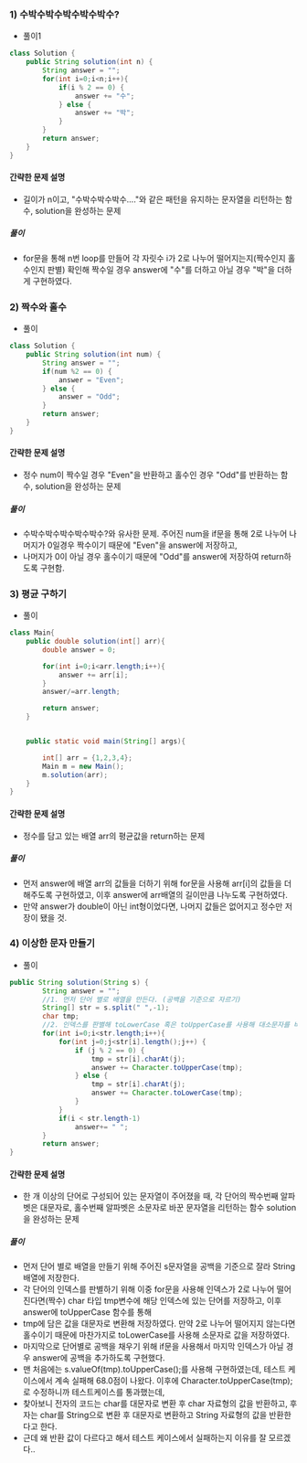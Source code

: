  ### 1) 수박수박수박수박수박수?
- 풀이1
```java
class Solution {
    public String solution(int n) {
        String answer = "";
        for(int i=0;i<n;i++){
            if(i % 2 == 0) {
                answer += "수";
            } else {
                answer += "박";
            }
        }
        return answer;
    }
}
  ```
#### 간략한 문제 설명
- 길이가 n이고, "수박수박수박수...."와 같은 패턴을 유지하는 문자열을 리턴하는 함수, solution을 완성하는 문제

##### 풀이
- for문을 통해 n번 loop를 만들어 각 자릿수 i가 2로 나누어 떨어지는지(짝수인지 홀수인지 판별) 확인해 짝수일 경우 answer에 "수"를 더하고 아닐 경우 "박"을 더하게 구현하였다.



### 2)  짝수와 홀수
- 풀이
```java
class Solution {
    public String solution(int num) {
        String answer = "";
        if(num %2 == 0) {
            answer = "Even";
        } else {
            answer = "Odd";
        }
        return answer;
    }
}
```
#### 간략한 문제 설명
- 정수 num이 짝수일 경우 "Even"을 반환하고 홀수인 경우 "Odd"를 반환하는 함수, solution을 완성하는 문제

##### 풀이
- 수박수박수박수박수박수?와 유사한 문제. 주어진 num을 if문을 통해 2로 나누어 나머지가 0일경우 짝수이기 때문에 "Even"을 answer에 저장하고,
- 나머지가 0이 아닐 경우 홀수이기 때문에 "Odd"를 answer에 저장하여 return하도록 구현함.
  
  
  
### 3)  평균 구하기
- 풀이
```java
class Main{
    public double solution(int[] arr){
        double answer = 0;

        for(int i=0;i<arr.length;i++){
            answer += arr[i];
        }
        answer/=arr.length;

        return answer;
    }


    public static void main(String[] args){

        int[] arr = {1,2,3,4};
        Main m = new Main();
        m.solution(arr);
    }
}
```
#### 간략한 문제 설명
- 정수를 담고 있는 배열 arr의 평균값을 return하는 문제

##### 풀이
- 먼저 answer에 배열 arr의 값들을 더하기 위해 for문을 사용해 arr[i]의 값들을 더해주도록 구현하였고, 이후 answer에 arr배열의 길이만큼 나누도록 구현하였다.
- 만약 answer가 double이 아닌 int형이었다면, 나머지 값들은 없어지고 정수만 저장이 됐을 것.



### 4)  이상한 문자 만들기
- 풀이
```java
public String solution(String s) {
        String answer = "";
        //1. 먼저 단어 별로 배열을 만든다. (공백을 기준으로 자르기)
        String[] str = s.split(" ",-1);
        char tmp;
        //2. 인덱스를 판별해 toLowerCase 혹은 toUpperCase를 사용해 대소문자를 바꾼다.
        for(int i=0;i<str.length;i++){
            for(int j=0;j<str[i].length();j++) {
                if (j % 2 == 0) {
                    tmp = str[i].charAt(j);
                    answer += Character.toUpperCase(tmp);
                } else {
                    tmp = str[i].charAt(j);
                    answer += Character.toLowerCase(tmp);
                }
            }
            if(i < str.length-1)
                answer+= " ";
        }
        return answer;
}
```
#### 간략한 문제 설명
- 한 개 이상의 단어로 구성되어 있는 문자열이 주어졌을 때, 각 단어의 짝수번째 알파벳은 대문자로, 홀수번째 알파벳은 소문자로 바꾼 문자열을 리턴하는 함수 solution을 완성하는 문제

##### 풀이
- 먼저 단어 별로 배열을 만들기 위해 주어진 s문자열을 공백을 기준으로 잘라 String 배열에 저장한다.
- 각 단어의 인덱스를 판별하기 위해 이중 for문을 사용해 인덱스가 2로 나누어 떨어진다면(짝수) char 타입 tmp변수에 해당 인덱스에 있는 단어를 저장하고, 이후 answer에 toUpperCase 함수를 통해
- tmp에 담은 값을 대문자로 변환해 저장하였다. 만약 2로 나누어 떨어지지 않는다면 홀수이기 때문에 마찬가지로 toLowerCase를 사용해 소문자로 값을 저장하였다.
- 마지막으로 단어별로 공백을 채우기 위해 if문을 사용해서 마지막 인덱스가 아닐 경우 answer에 공백을 추가하도록 구현했다.
- 맨 처음에는 s.valueOf(tmp).toUpperCase();를 사용해 구현하였는데, 테스트 케이스에서 계속 실패해 68.0점이 나왔다. 이후에 Character.toUpperCase(tmp);로 수정하니까 테스트케이스를 통과했는데,
- 찾아보니 전자의 코드는 char를 대문자로 변환 후 char 자료형의 값을 반환하고, 후자는 char를 String으로 변환 후 대문자로 변환하고 String 자료형의 값을 반환한다고 한다.
- 근데 왜 반환 값이 다르다고 해서 테스트 케이스에서 실패하는지 이유를 잘 모르겠다..
